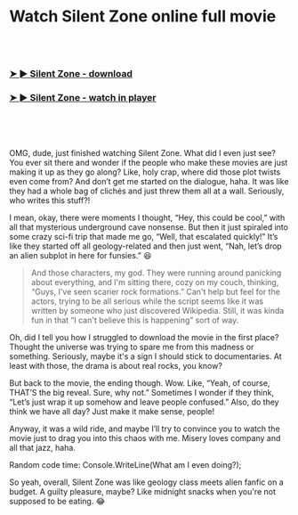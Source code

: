<h1>Watch Silent Zone online full movie</h1>


<br><br>

<h3><a href="https://Leroys-gcourhowrootscen1981.github.io/gkbqqixusm/">➤ ► Silent Zone - download</a></h3> 
<h3><a href="https://Leroys-gcourhowrootscen1981.github.io/gkbqqixusm/">➤ ► Silent Zone - watch in player</a></h3>


<br><br><br>


OMG, dude, just finished watching Silent Zone. What did I even just see? You ever sit there and wonder if the people who make these movies are just making it up as they go along? Like, holy crap, where did those plot twists even come from? And don’t get me started on the dialogue, haha. It was like they had a whole bag of clichés and just threw them all at a wall. Seriously, who writes this stuff?!

I mean, okay, there were moments I thought, “Hey, this could be cool,” with all that mysterious underground cave nonsense. But then it just spiraled into some crazy sci-fi trip that made me go, “Well, that escalated quickly!” It’s like they started off all geology-related and then just went, “Nah, let’s drop an alien subplot in here for funsies.” 😆

> And those characters, my god. They were running around panicking about everything, and I'm sitting there, cozy on my couch, thinking, “Guys, I've seen scarier rock formations.” Can't help but feel for the actors, trying to be all serious while the script seems like it was written by someone who just discovered Wikipedia. Still, it was kinda fun in that “I can't believe this is happening” sort of way.

Oh, did I tell you how I struggled to download the movie in the first place? Thought the universe was trying to spare me from this madness or something. Seriously, maybe it's a sign I should stick to documentaries. At least with those, the drama is about real rocks, you know?

But back to the movie, the ending though. Wow. Like, “Yeah, of course, THAT’S the big reveal. Sure, why not.” Sometimes I wonder if they think, “Let’s just wrap it up somehow and leave people confused.” Also, do they think we have all day? Just make it make sense, people!

Anyway, it was a wild ride, and maybe I’ll try to convince you to watch the movie just to drag you into this chaos with me. Misery loves company and all that jazz, haha.

Random code time: Console.WriteLine(What am I even doing?);

So yeah, overall, Silent Zone was like geology class meets alien fanfic on a budget. A guilty pleasure, maybe? Like midnight snacks when you're not supposed to be eating. 😂 
